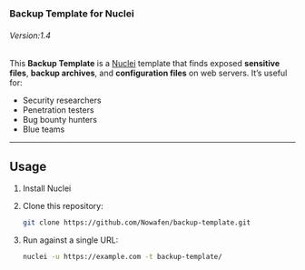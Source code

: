### Backup Template for Nuclei
###### Version:1.4

This **Backup Template** is a [Nuclei](https://github.com/projectdiscovery/nuclei) template that finds exposed **sensitive files**, **backup archives**, and **configuration files** on web servers. It’s useful for:

- Security researchers
- Penetration testers
- Bug bounty hunters
- Blue teams

---

## Usage

1. Install Nuclei 

2. Clone this repository:
   ```bash
   git clone https://github.com/Nowafen/backup-template.git
   ```

3. Run against a single URL:
   ```bash
   nuclei -u https://example.com -t backup-template/
   ```
